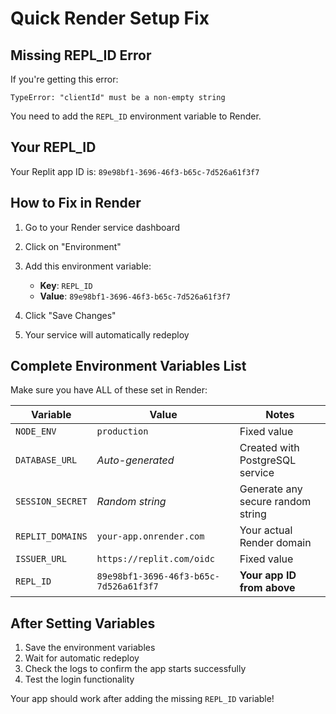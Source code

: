 # Quick Render Setup Fix

## Missing REPL_ID Error

If you're getting this error:
```
TypeError: "clientId" must be a non-empty string
```

You need to add the `REPL_ID` environment variable to Render.

## Your REPL_ID

Your Replit app ID is: `89e98bf1-3696-46f3-b65c-7d526a61f3f7`

## How to Fix in Render

1. Go to your Render service dashboard
2. Click on "Environment"
3. Add this environment variable:
   - **Key**: `REPL_ID`
   - **Value**: `89e98bf1-3696-46f3-b65c-7d526a61f3f7`

4. Click "Save Changes"
5. Your service will automatically redeploy

## Complete Environment Variables List

Make sure you have ALL of these set in Render:

| Variable | Value | Notes |
|----------|-------|-------|
| `NODE_ENV` | `production` | Fixed value |
| `DATABASE_URL` | *Auto-generated* | Created with PostgreSQL service |
| `SESSION_SECRET` | *Random string* | Generate any secure random string |
| `REPLIT_DOMAINS` | `your-app.onrender.com` | Your actual Render domain |
| `ISSUER_URL` | `https://replit.com/oidc` | Fixed value |
| `REPL_ID` | `89e98bf1-3696-46f3-b65c-7d526a61f3f7` | **Your app ID from above** |

## After Setting Variables

1. Save the environment variables
2. Wait for automatic redeploy
3. Check the logs to confirm the app starts successfully
4. Test the login functionality

Your app should work after adding the missing `REPL_ID` variable!
